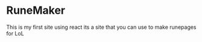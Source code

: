 # RuneMaker
This is my first site using react
its a site that you can use to make runepages for LoL
